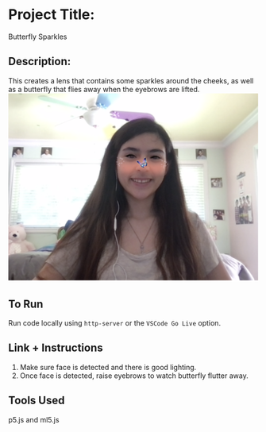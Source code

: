 # Project Title:
Butterfly Sparkles


## Description:
This creates a lens that contains some sparkles around the cheeks, as well as a butterfly that flies away when the eyebrows are lifted.
![alt text](assets/butterflySparkles.png)

## To Run
Run code locally using `http-server` or the `VSCode Go Live` option.

## Link + Instructions
1. Make sure face is detected and there is good lighting.
2. Once face is detected, raise eyebrows to watch butterfly flutter away.

## Tools Used
p5.js and ml5.js

